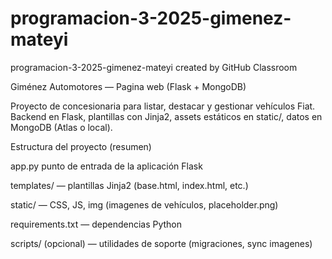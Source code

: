 # programacion-3-2025-gimenez-mateyi
programacion-3-2025-gimenez-mateyi created by GitHub Classroom

Giménez Automotores — Pagina web (Flask + MongoDB)

Proyecto de concesionaria para listar, destacar y gestionar vehículos Fiat. Backend en Flask, plantillas con Jinja2, assets estáticos en static/, datos en MongoDB (Atlas o local).

Estructura del proyecto (resumen)

app.py  punto de entrada de la aplicación Flask

templates/ — plantillas Jinja2 (base.html, index.html, etc.)

static/ — CSS, JS, img (imagenes de vehículos, placeholder.png)

requirements.txt — dependencias Python

scripts/ (opcional) — utilidades de soporte (migraciones, sync imagenes)

